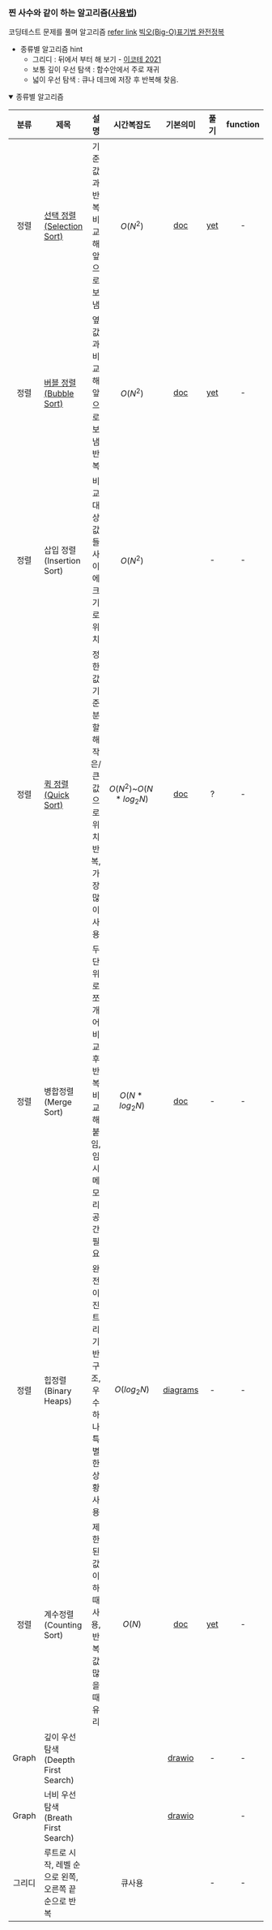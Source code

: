 ### 찐 사수와 같이 하는 알고리즘([사용법](./refer/README.md))
코딩테스트 문제를 풀며 알고리즘  [refer link](https://youtube.com/playlist?list=PLRx0vPvlEmdDHxCvAQS1_6XV4deOwfVrz)
[빅오(Big-O)표기법 완전정복](https://youtu.be/6Iq5iMCVsXA)

- 종류별 알고리즘 hint
    + 그리디 : 뒤에서 부터 해 보기 - [이코테 2021](https://youtu.be/2zjoKjt97vQ)
    + 보통 깊이 우선 탐색 : 함수안에서 주로 재귀
    + 넓이 우선 탐색 : 큐나 데크에 저장 후 반복해 찾음.

<details open>
<summary>종류별 알고리즘</summary>

| 분류 | 제목 | 설명 | 시간복잡도 | 기본의미 | 풀기 | function | 연관 |
| :---: | --- | :---: | :---: | :---: | :---: | :---: | :---: |
|정렬|[선택 정렬(Selection Sort)](https://youtu.be/8ZiSzteFRYc)|기준 값과 반복 비교해 앞으로 보냄|$O(N^2)$|[doc](https://docs.google.com/spreadsheets/d/18TZ_dfJ_MY6-XAnB3lV5-C2skDgVgrPZkPTDCbKVpF4/edit#gid=0)|[yet](https://www.acmicpc.net/problem/2750)|-|[link](https://youtu.be/V_RcpaHcULM)| 
|정렬|[버블 정렬(Bubble Sort)](https://youtu.be/EZN0Irp2aPs)|옆 값과 비교해 앞으로 보냄 반복|$O(N^2)$|[doc](https://docs.google.com/spreadsheets/d/18TZ_dfJ_MY6-XAnB3lV5-C2skDgVgrPZkPTDCbKVpF4/edit#gid=2018194806)|[yet](https://www.acmicpc.net/problem/2752)|-|[link](https://youtu.be/V_RcpaHcULM)| 
|정렬|삽입 정렬(Insertion Sort)|비교 대상 값들 사이에 크기로 위치|$O(N^2)$||-|-|[link](https://youtu.be/16I9Z7bS1iM)| 
|정렬|[퀵 정렬(Quick Sort)](https://youtu.be/7BDzle2n47c)|정한 값 기준 분할해 작은/큰 값으로 위치 반복, 가장 많이 사용|$O(N^2)$~$O(N*log_2N)$|[doc](https://docs.google.com/spreadsheets/d/18TZ_dfJ_MY6-XAnB3lV5-C2skDgVgrPZkPTDCbKVpF4/edit#gid=730421551)|?|-|[link](https://youtu.be/V_RcpaHcULM)| 
|정렬|병합정렬(Merge Sort)|두 단위로 쪼개어 비교 후 반복 비교해 붙임, 임시 메모리 공간 필요|$O(N*log_2N)$|[doc](https://docs.google.com/spreadsheets/d/18TZ_dfJ_MY6-XAnB3lV5-C2skDgVgrPZkPTDCbKVpF4/edit#gid=1410825905)|-|-|| 
|정렬|힙정렬(Binary Heaps)|완전이진트리 기반 구조,우수하나 특별한 상황 사용|$O(log_2N)$|[diagrams](https://app.diagrams.net/#G16oevZ5ILcp0nb1a_AIiogbryfRILW0q_)|-|-|[link](https://youtu.be/jfwjyJvbbBI)|  
|정렬|계수정렬(Counting Sort)|제한된 값 이하 때 사용, 반복 값 많을 때 유리|$O(N)$|[doc](https://docs.google.com/spreadsheets/d/18TZ_dfJ_MY6-XAnB3lV5-C2skDgVgrPZkPTDCbKVpF4/edit#gid=67632374)|[yet](https://www.acmicpc.net/problem/10989)|-|[link](https://youtu.be/n4kbFRn2z9M)|  
|Graph|깊이 우선 탐색(Deepth First Search)|||[drawio](https://app.diagrams.net/#G16oevZ5ILcp0nb1a_AIiogbryfRILW0q_)|-|-|[link](https://youtu.be/_hxFgg7TLZQ)| 
|Graph|너비 우선 탐색(Breath First Search)|||[drawio](https://app.diagrams.net/#G16oevZ5ILcp0nb1a_AIiogbryfRILW0q_)||-|[link](https://youtu.be/2zjoKjt97vQ)| 
|그리디|루트로 시작, 레벨 순으로 왼쪽, 오른쪽 끝 순으로 반복||큐사용||-|-|[link](https://youtu.be/2zjoKjt97vQ)| 
 
</details>

